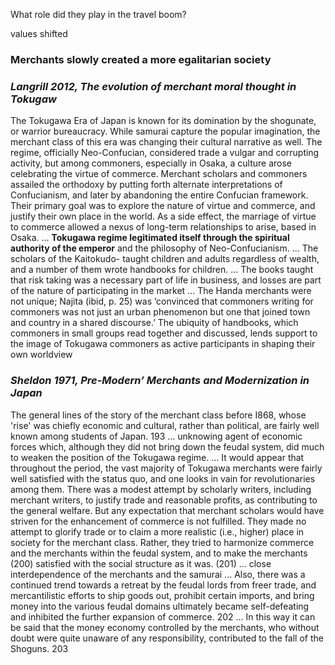What role did they play in the travel boom?

values shifted 

### Merchants slowly created a more egalitarian society

### *Langrill 2012, The evolution of merchant moral thought in Tokugaw*
The Tokugawa Era of Japan is known for its domination by the shogunate, or warrior bureaucracy. While samurai capture the popular imagination, the merchant class of this era was changing their cultural narrative as well. The regime, officially Neo-Confucian, considered trade a vulgar and corrupting activity, but among commoners, especially in Osaka, a culture arose celebrating the virtue of commerce. Merchant scholars and commoners assailed the orthodoxy by putting forth alternate interpretations of Confucianism, and later by abandoning the entire Confucian framework. Their primary goal was to explore the nature of virtue and commerce, and justify their own place in the world. As a side effect, the marriage of virtue to commerce allowed a nexus of long-term relationships to arise, based in Osaka.
...
**Tokugawa regime legitimated itself through the spiritual authority of the emperor** and the philosophy of Neo-Confucianism.
...
The scholars of the Kaitokudo- taught children and adults regardless of wealth, and a number of them wrote handbooks for children.
...
The books taught that risk taking was a necessary part of life in business, and losses are part of the nature of participating in the market
...
The Handa merchants were not unique; Najita (ibid, p. 25) was ‘convinced that commoners writing for commoners was not just an urban phenomenon but one that joined town and country in a shared discourse.’ The ubiquity of handbooks, which commoners in small groups read together and discussed, lends support to the image of Tokugawa commoners as active participants in shaping their own worldview


### *Sheldon 1971, Pre-Modern’ Merchants and Modernization in Japan*
The general lines of the story of the merchant class before I868, whose 'rise' was chiefly economic and cultural, rather than political, are fairly well known among students of Japan. 193
...
unknowing agent of economic forces which, although they did not bring down the feudal system, did much to weaken the position of the Tokugawa regime.
...
It would appear that throughout the period, the vast majority of
Tokugawa merchants were fairly well satisfied with the status quo, and one looks in vain for revolutionaries among them. There was a modest attempt by scholarly writers, including merchant writers, to justify trade and reasonable profits, as contributing to the general welfare. But any expectation that merchant scholars would have striven for the enhancement of commerce is not fulfilled. They made no attempt to glorify trade or to claim a more realistic (i.e., higher) place in society for the merchant class. Rather, they tried to harmonize commerce and the merchants within the feudal system, and to make the merchants (200) satisfied with the social structure as it was. (201)
...
close interdependence of the merchants and the samurai
...
Also, there was a continued trend towards a retreat by the feudal lords from freer trade, and mercantilistic efforts to ship goods out, prohibit certain imports, and bring money into the various feudal domains ultimately became self-defeating and inhibited the further expansion of commerce. 202
...
In this way it can be said that the money economy controlled by the merchants, who without doubt were quite unaware of any responsibility, contributed to the fall of the Shoguns. 203